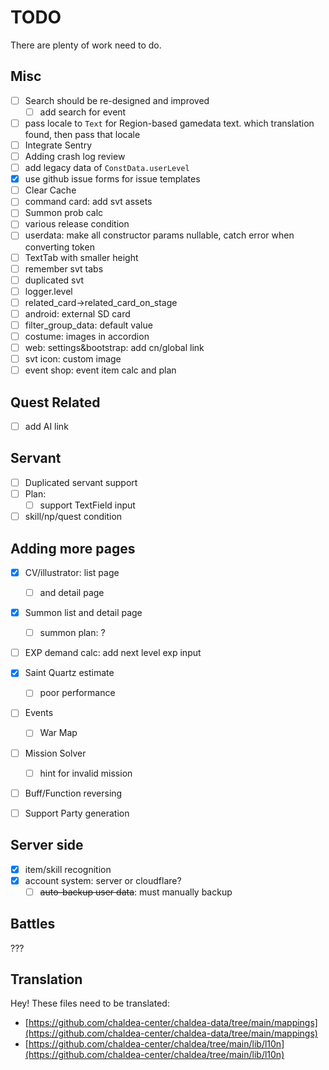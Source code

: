 # TODO

There are plenty of work need to do.

## Misc

- [ ] Search should be re-designed and improved
  - [ ] add search for event 
- [ ] pass locale to `Text` for Region-based gamedata text.
      which translation found, then pass that locale
- [ ] Integrate Sentry
- [ ] Adding crash log review
- [ ] add legacy data of `ConstData.userLevel`
- [x] use github issue forms for issue templates
- [ ] Clear Cache
- [ ] command card: add svt assets
- [ ] Summon prob calc
- [ ] various release condition 
- [ ] userdata: make all constructor params nullable, catch error when converting token 
- [ ] TextTab with smaller height
- [ ] remember svt tabs
- [ ] duplicated svt
- [ ] logger.level
- [ ] related_card->related_card_on_stage
- [ ] android: external SD card
- [ ] filter_group_data: default value
- [ ] costume: images in accordion
- [ ] web: settings&bootstrap: add cn/global link
- [ ] svt icon: custom image
- [ ] event shop: event item calc and plan

## Quest Related

- [ ] add AI link

## Servant

- [ ] Duplicated servant support
- [ ] Plan:
  - [ ] support TextField input
- [ ] skill/np/quest condition

## Adding more pages

- [x] CV/illustrator: list page 
  - [ ] and detail page
- [x] Summon list and detail page
  - [ ] summon plan: ?
- [ ] EXP demand calc: add next level exp input
- [x] Saint Quartz estimate
  - [ ] poor performance
- [ ] Events
  - [ ] War Map
- [ ] Mission Solver
  - [ ] hint for invalid mission
- [ ] Buff/Function reversing
- [ ] Support Party generation


## Server side

- [x] item/skill recognition
- [x] account system: server or cloudflare?
  - [ ] ~~auto-backup user data~~: must manually backup

## Battles

???

## Translation

Hey! These files need to be translated:

- [https://github.com/chaldea-center/chaldea-data/tree/main/mappings](https://github.com/chaldea-center/chaldea-data/tree/main/mappings)
- [https://github.com/chaldea-center/chaldea/tree/main/lib/l10n](https://github.com/chaldea-center/chaldea/tree/main/lib/l10n)
